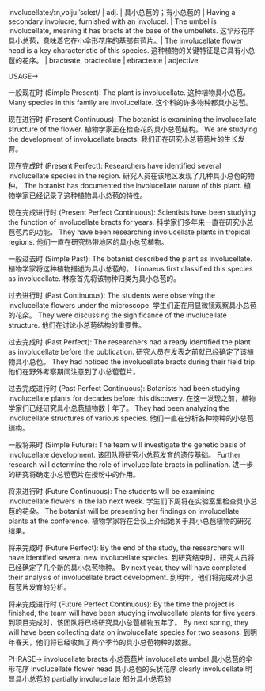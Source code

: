 involucellate:/ɪnˌvɒljuːˈsɛleɪt/ | adj. |  具小总苞的；有小总苞的 | Having a secondary involucre; furnished with an involucel. | The umbel is involucellate, meaning it has bracts at the base of the umbellets.  这伞形花序具小总苞，意味着它在小伞形花序的基部有苞片。| The involucellate flower head is a key characteristic of this species. 这种植物的关键特征是它具有小总苞的花序。 |  bracteate, bracteolate |  ebracteate | adjective


USAGE->

一般现在时 (Simple Present):
The plant is involucellate.  这种植物具小总苞。
Many species in this family are involucellate.  这个科的许多物种都具小总苞。


现在进行时 (Present Continuous):
The botanist is examining the involucellate structure of the flower.  植物学家正在检查花的具小总苞结构。
We are studying the development of involucellate bracts. 我们正在研究小总苞苞片的生长发育。


现在完成时 (Present Perfect):
Researchers have identified several involucellate species in the region. 研究人员在该地区发现了几种具小总苞的物种。
The botanist has documented the involucellate nature of this plant. 植物学家已经记录了这种植物具小总苞的特性。


现在完成进行时 (Present Perfect Continuous):
Scientists have been studying the function of involucellate bracts for years.  科学家们多年来一直在研究小总苞苞片的功能。
They have been researching involucellate plants in tropical regions.  他们一直在研究热带地区的具小总苞植物。


一般过去时 (Simple Past):
The botanist described the plant as involucellate. 植物学家将这种植物描述为具小总苞的。
Linnaeus first classified this species as involucellate. 林奈首先将该物种归类为具小总苞的。


过去进行时 (Past Continuous):
The students were observing the involucellate flowers under the microscope. 学生们正在用显微镜观察具小总苞的花朵。
They were discussing the significance of the involucellate structure. 他们在讨论小总苞结构的重要性。


过去完成时 (Past Perfect):
The researchers had already identified the plant as involucellate before the publication. 研究人员在发表之前就已经确定了该植物具小总苞。
They had noticed the involucellate bracts during their field trip. 他们在野外考察期间注意到了小总苞苞片。


过去完成进行时 (Past Perfect Continuous):
Botanists had been studying involucellate plants for decades before this discovery. 在这一发现之前，植物学家们已经研究具小总苞植物数十年了。
They had been analyzing the involucellate structures of various species. 他们一直在分析各种物种的小总苞结构。


一般将来时 (Simple Future):
The team will investigate the genetic basis of involucellate development.  该团队将研究小总苞发育的遗传基础。
Further research will determine the role of involucellate bracts in pollination.  进一步的研究将确定小总苞苞片在授粉中的作用。


将来进行时 (Future Continuous):
The students will be examining involucellate flowers in the lab next week. 学生们下周将在实验室里检查具小总苞的花朵。
The botanist will be presenting her findings on involucellate plants at the conference. 植物学家将在会议上介绍她关于具小总苞植物的研究结果。


将来完成时 (Future Perfect):
By the end of the study, the researchers will have identified several new involucellate species. 到研究结束时，研究人员将已经确定了几个新的具小总苞物种。
By next year, they will have completed their analysis of involucellate bract development. 到明年，他们将完成对小总苞苞片发育的分析。


将来完成进行时 (Future Perfect Continuous):
By the time the project is finished, the team will have been studying involucellate plants for five years.  到项目完成时，该团队将已经研究具小总苞植物五年了。
By next spring, they will have been collecting data on involucellate species for two seasons. 到明年春天，他们将已经收集了两个季节的具小总苞物种的数据。



PHRASE->
involucellate bracts 小总苞苞片
involucellate umbel  具小总苞的伞形花序
involucellate flower head  具小总苞的头状花序
clearly involucellate  明显具小总苞的
partially involucellate  部分具小总苞的
